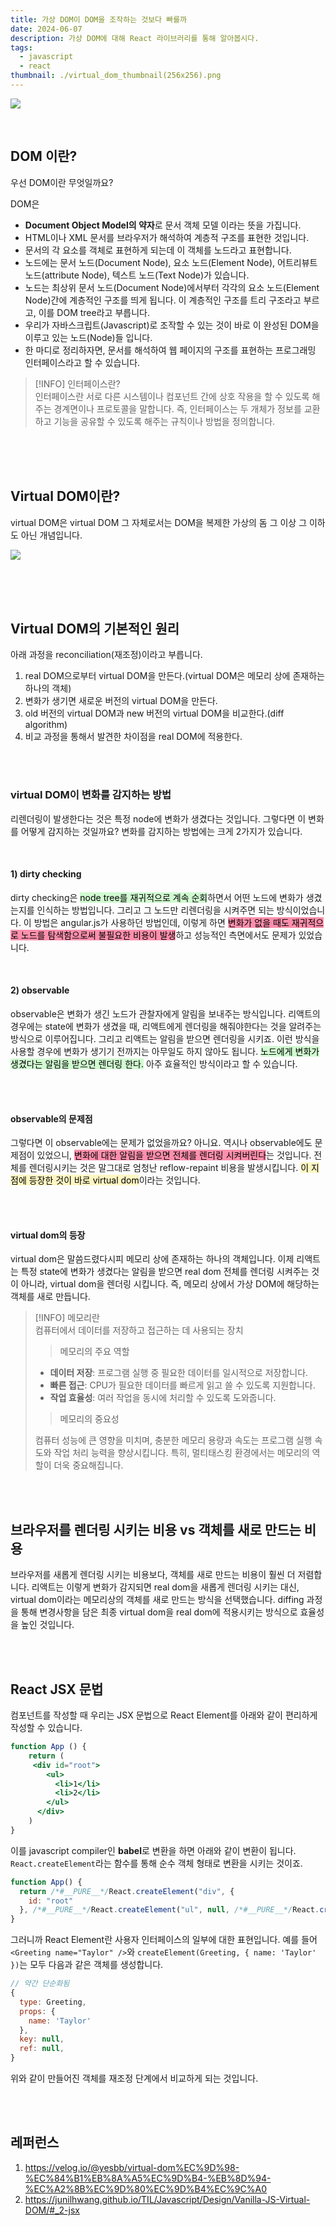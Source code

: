 ```yaml
---
title: 가상 DOM이 DOM을 조작하는 것보다 빠를까
date: 2024-06-07
description: 가상 DOM에 대해 React 라이브러리를 통해 알아봅시다.
tags:
  - javascript
  - react
thumbnail: ./virtual_dom_thumbnail(256x256).png
---
```

![](virtual_dom_thumbnail(256x256).png)

<br />

## DOM 이란?
우선 DOM이란 무엇일까요?

DOM은 
- **Document Object Model의 약자**로 문서 객체 모델 이라는 뜻을 가집니다.
- HTML이나 XML 문서를 브라우저가 해석하여 계층적 구조를 표현한 것입니다.
- 문서의 각 요소를 객체로 표현하게 되는데 이 객체를 노드라고 표현합니다.
- 노드에는 문서 노드(Document Node), 요소 노드(Element Node), 어트리뷰트 노드(attribute Node), 텍스트 노드(Text Node)가 있습니다.
- 노드는 최상위 문서 노드(Document Node)에서부터 각각의 요소 노드(Element Node)간에 계층적인 구조를 띄게 됩니다. 이 계층적인 구조를 트리 구조라고 부르고, 이를 DOM tree라고 부릅니다.
- 우리가 자바스크립트(Javascript)로 조작할 수 있는 것이 바로 이 완성된 DOM을 이루고 있는 노드(Node)들 입니다.
- 한 마디로 정리하자면, 문서를 해석하여 웹 페이지의 구조를 표현하는 프로그래밍 인터페이스라고 할 수 있습니다.

>[!INFO] 인터페이스란?<br />
>인터페이스란 서로 다른 시스템이나 컴포넌트 간에 상호 작용을 할 수 있도록 해주는 경계면이나 프로토콜을 말합니다. 즉, 인터페이스는 두 개체가 정보를 교환하고 기능을 공유할 수 있도록 해주는 규칙이나 방법을 정의합니다.

<br />
<br />
<br />

## Virtual DOM이란?
virtual DOM은 virtual DOM 그 자체로서는 DOM을 복제한 가상의 돔 그 이상 그 이하도 아닌 개념입니다.

![](Pasted_image_20240607181631.jpg)

<br />
<br />
<br />

## Virtual DOM의 기본적인 원리

아래 과정을 reconciliation(재조정)이라고 부릅니다.
1. real DOM으로부터 virtual DOM을 만든다.(virtual DOM은 메모리 상에 존재하는 하나의 객체)
2. 변화가 생기면 새로운 버전의 virtual DOM을 만든다.
3. old 버전의 virtual DOM과 new 버전의 virtual DOM을 비교한다.(diff algorithm)
4. 비교 과정을 통해서 발견한 차이점을 real DOM에 적용한다.

<br />
<br />

### virtual DOM이 변화를 감지하는 방법
리렌더링이 발생한다는 것은 특정 node에 변화가 생겼다는 것입니다. 그렇다면 이 변화를 어떻게 감지하는 것일까요? 변화를 감지하는 방법에는 크게 2가지가 있습니다.

<br />

#### 1) dirty checking
dirty checking은 <mark style="background: #BBFABBA6;">node tree를 재귀적으로 계속 순회</mark>하면서 어떤 노드에 변화가 생겼는지를 인식하는 방법입니다. 그리고 그 노드만 리렌더링을 시켜주면 되는 방식이었습니다. 이 방법은 angular.js가 사용하던 방법인데, 이렇게 하면 <mark style="background: #FF5582A6;">변화가 없을 때도 재귀적으로 노드를 탐색함으로써 불필요한 비용이 발생</mark>하고 성능적인 측면에서도 문제가 있었습니다.

<br />

#### 2) observable
observable은 변화가 생긴 노드가 관찰자에게 알림을 보내주는 방식입니다. 리액트의 경우에는 state에 변화가 생겼을 때, 리액트에게 렌더링을 해줘야한다는 것을 알려주는 방식으로 이루어집니다. 그리고 리액트는 알림을 받으면 렌더링을 시키죠. 이런 방식을 사용할 경우에 변화가 생기기 전까지는 아무일도 하지 않아도 됩니다. <mark style="background: #BBFABBA6;">노드에게 변화가 생겼다는 알림을 받으면 렌더링 한다.</mark> 아주 효율적인 방식이라고 할 수 있습니다.

<br />
<br />

#### observable의 문제점

그렇다면 이 observable에는 문제가 없었을까요? 아니요. 역시나 observable에도 문제점이 있었으니, <mark style="background: #FF5582A6;">변화에 대한 알림을 받으면 전체를 렌더링 시켜버린다</mark>는 것입니다. 전체를 렌더링시키는 것은 말그대로 엄청난 reflow-repaint 비용을 발생시킵니다. <mark style="background: #FFF3A3A6;">이 지점에 등장한 것이 바로 virtual dom</mark>이라는 것입니다.

<br />
<br />

#### virtual dom의 등장  
virtual dom은 말씀드렸다시피 메모리 상에 존재하는 하나의 객체입니다. 이제 리액트는 특정 state에 변화가 생겼다는 알림을 받으면 real dom 전체를 렌더링 시켜주는 것이 아니라, virtual dom을 렌더링 시킵니다. 즉, 메모리 상에서 가상 DOM에 해당하는 객체를 새로 만듭니다.
<br />


>[!INFO] 메모리란<br />
>컴퓨터에서 데이터를 저장하고 접근하는 데 사용되는 장치
>
>>메모리의 주요 역할
>- **데이터 저장**: 프로그램 실행 중 필요한 데이터를 일시적으로 저장합니다.
>- **빠른 접근**: CPU가 필요한 데이터를 빠르게 읽고 쓸 수 있도록 지원합니다.
>- **작업 효율성**: 여러 작업을 동시에 처리할 수 있도록 도와줍니다.
>
>> 메모리의 중요성
> 
>컴퓨터 성능에 큰 영향을 미치며, 충분한 메모리 용량과 속도는 프로그램 실행 속도와 작업 처리 능력을 향상시킵니다. 특히, 멀티태스킹 환경에서는 메모리의 역할이 더욱 중요해집니다.


<br />
<br />

## 브라우저를 렌더링 시키는 비용 vs 객체를 새로 만드는 비용

브라우저를 새롭게 렌더링 시키는 비용보다, 객체를 새로 만드는 비용이 훨씬 더 저렴합니다. 리액트는 이렇게 변화가 감지되면 real dom을 새롭게 렌더링 시키는 대신, virtual dom이라는 메모리상의 객체를 새로 만드는 방식을 선택했습니다. diffing 과정을 통해 변경사항을 담은 최종 virtual dom을 real dom에 적용시키는 방식으로 효율성을 높인 것입니다.

<br />
<br />


## React JSX 문법

컴포넌트를 작성할 때 우리는 JSX 문법으로 React Element를 아래와 같이 편리하게 작성할 수 있습니다.

```jsx
function App () {
 	return (
     <div id="root">
        <ul>
          <li>1</li>
          <li>2</li>
        </ul>
      </div> 
    )
}
```

이를 javascript compiler인 **babel**로 변환을 하면 아래와 같이 변환이 됩니다.
`React.createElement`라는 함수를 통해 순수 객체 형태로 변환을 시키는 것이죠.

```js
function App() {
  return /*#__PURE__*/React.createElement("div", {
    id: "root"
  }, /*#__PURE__*/React.createElement("ul", null, /*#__PURE__*/React.createElement("li", null, "1"), /*#__PURE__*/React.createElement("li", null, "2")));
}
```

그러니까 React Element란 사용자 인터페이스의 일부에 대한 표현입니다. 예를 들어 `<Greeting name="Taylor" />`와 `createElement(Greeting, { name: 'Taylor' })`는 모두 다음과 같은 객체를 생성합니다.

```jsx
// 약간 단순화됨
{
  type: Greeting,
  props: {
    name: 'Taylor'
  },
  key: null,
  ref: null,
}
```

위와 같이 만들어진 객체를 재조정 단계에서 비교하게 되는 것입니다.

<br />
<br />


## 레퍼런스
1. https://velog.io/@yesbb/virtual-dom%EC%9D%98-%EC%84%B1%EB%8A%A5%EC%9D%B4-%EB%8D%94-%EC%A2%8B%EC%9D%80%EC%9D%B4%EC%9C%A0
2. https://junilhwang.github.io/TIL/Javascript/Design/Vanilla-JS-Virtual-DOM/#_2-jsx